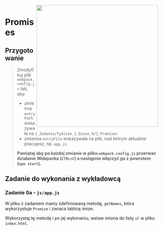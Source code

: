 <img src="http://coderslab.pl/img/coderslab-logo.png" align="right" width="400"/>

# Promises

## Przygotowanie
> Zmodyfikuj plik `webpack.config.js` tak, aby:
> - zmienna `entryPath` wskazywała na `1_Zadania/Tydzien_1_Dzien_4/2_Promises`
> - zmienna `entryFile` wskazywała na plik, nad którym aktualnie pracujesz, np. `app.js`
>
> **Pamiętaj aby po każdej zmianie w pliku `webpack.config.js` przerwać działanie Webpacka (`CTRL+C`) a następnie włączyć go z powrotem (`npm start`).**

## Zadanie do wykonania z wykładowcą

### Zadanie 0a - `js/app.js`

W pliku z zadaniem mamy zdefiniowaną metodę, `getNames`, która wykorzystuje `Promise` i zwraca tablicę imion.

Wykorzystaj tę metodę i po jej wykonaniu, wstaw imiona do listy `ul` w pliku `index.html`.




